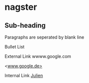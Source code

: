 
# nagster

## Sub-heading

Paragraphs are seperated by blank line

Bullet List

External Link
wwww.google.com

<www.google.de>

Internal Link
[Julien](../../../julien)